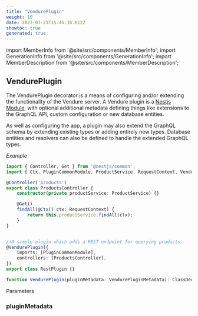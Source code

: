 ```yaml
---
title: "VendurePlugin"
weight: 10
date: 2023-07-21T15:46:16.812Z
showtoc: true
generated: true
---
```

<!-- This file was generated from the Vendure source. Do not modify. Instead, re-run the "docs:build" script -->
import MemberInfo from '@site/src/components/MemberInfo';
import GenerationInfo from '@site/src/components/GenerationInfo';
import MemberDescription from '@site/src/components/MemberDescription';


## VendurePlugin

<GenerationInfo sourceFile="packages/core/src/plugin/vendure-plugin.ts" sourceLine="151" packageName="@vendure/core" />

The VendurePlugin decorator is a means of configuring and/or extending the functionality of the Vendure server. A Vendure plugin is
a [Nestjs Module](https://docs.nestjs.com/modules), with optional additional metadata defining things like extensions to the GraphQL API, custom
configuration or new database entities.

As well as configuring the app, a plugin may also extend the GraphQL schema by extending existing types or adding
entirely new types. Database entities and resolvers can also be defined to handle the extended GraphQL types.

*Example*

```ts
import { Controller, Get } from '@nestjs/common';
import { Ctx, PluginCommonModule, ProductService, RequestContext, VendurePlugin } from '@vendure/core';

@Controller('products')
export class ProductsController {
    constructor(private productService: ProductService) {}

    @Get()
    findAll(@Ctx() ctx: RequestContext) {
        return this.productService.findAll(ctx);
    }
}


//A simple plugin which adds a REST endpoint for querying products.
@VendurePlugin({
    imports: [PluginCommonModule],
    controllers: [ProductsController],
})
export class RestPlugin {}
```

```ts title="Signature"
function VendurePlugin(pluginMetadata: VendurePluginMetadata): ClassDecorator
```
Parameters

### pluginMetadata

<MemberInfo kind="parameter" type="<a href='/reference/typescript-api/plugin/vendure-plugin-metadata#vendurepluginmetadata'>VendurePluginMetadata</a>" />

